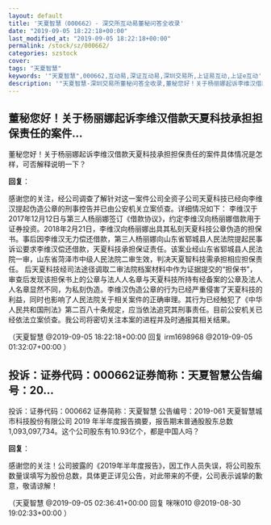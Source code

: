 ```yaml
---
layout: default
title: '天夏智慧（000662）- 深交所互动易董秘问答全收录'
date: "2019-09-05 18:22:18+00:00"
last_modified_at: "2019-09-05 18:22:18+00:00"
permalink: /stock/sz/000662/
categories: szstock
cover: 
tags: "天夏智慧"
keywords: '"天夏智慧",000662,互动易,深证互动易,深圳交易所,上证易互动,上证e互动'
description: '"天夏智慧-深圳交易所董秘问答全收录,董秘您好！关于杨丽娜起诉李维汉借款天夏科技承担担保责任的案件具体情况是怎样，可否解释说明一下？"'
---
```


## 董秘您好！关于杨丽娜起诉李维汉借款天夏科技承担担保责任的案件...

董秘您好！关于杨丽娜起诉李维汉借款天夏科技承担担保责任的案件具体情况是怎样，可否解释说明一下？

**回复**：

感谢您的关注，经公司调查了解针对这一案件公司全资子公司天夏科技已经向李维汉提起伪造公章的刑事控告并已由公安机关立案侦查。详细情况如下：
    李维汉于2017年12月12日与第三人杨丽娜签订《借款协议》，约定李维汉向杨丽娜借款用于证券投资。2018年2月21日，李维汉向杨丽娜出具其私刻天夏科技公章伪造的担保书。事后因李维汉无力偿还借款，第三人杨丽娜向山东省郓城县人民法院提起民事诉讼要求李维汉偿还借款，天夏科技承担保证责任。该案业经山东省郓城县人民法院一审，山东省菏泽市中级人民法院二审生效，判决天夏智科技需承担相应担保责任。
    后天夏科技经司法途径调取二审法院档案材料中作为证据提交的“担保书”，审查后发现该担保书上的公章与法人人名章与天夏科技所持有经备案的公章及法人人名章显然不同，为私刻伪造。李维汉伪造公章的行为已经严重侵害了天夏科技的利益，同时也影响了人民法院关于相关案件的正确审理。其行为已经触犯了《中华人民共和国刑法》第二百八十条规定，应当依法追究其刑事责任。目前公安机关已经依法立案侦查。我公司将密切关注本案的进程并及时通报其相关结果。 

（天夏智慧  @2019-09-05 18:22:18+00:00 回复 irm1698968  @2019-09-05 01:32:07+00:00 ）

## 投诉：证券代码：000662证券简称：天夏智慧公告编号：20...

投诉：证券代码：000662 证券简称：天夏智慧 公告编号：2019-061  天夏智慧城市科技股份有限公司 2019 年半年度报告摘要，报告期末普通股股东总数 1,093,097,734。这个公司股东有10.93亿个，都是中国人吗？

**回复**：

感谢您的关注！公司披露的《2019年半年度报告》，因工作人员失误，将公司股东数量误填写为股份总数，具体更正详见公告，对此带来的不便，公司表示诚挚的歉意，敬请谅解！ 

（天夏智慧  @2019-09-05 02:36:41+00:00 回复 咪咪010  @2019-08-30 19:02:33+00:00 ）

